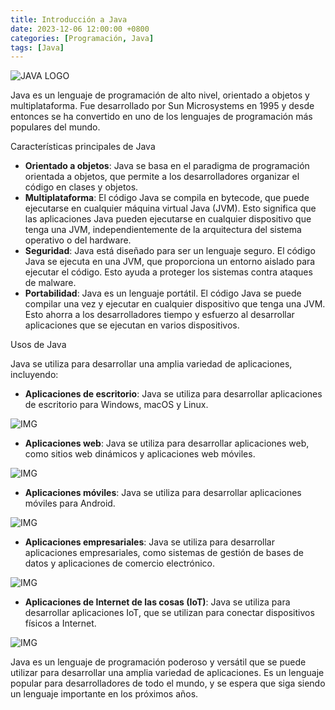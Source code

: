 ```yaml
---
title: Introducción a Java
date: 2023-12-06 12:00:00 +0800
categories: [Programación, Java]
tags: [Java]
---
```


![JAVA LOGO](https://cdn.icon-icons.com/icons2/2699/PNG/512/java_horizontal_logo_icon_167858.png)

Java es un lenguaje de programación de alto nivel, orientado a objetos y multiplataforma. Fue desarrollado por Sun Microsystems en 1995 y desde entonces se ha convertido en uno de los lenguajes de programación más populares del mundo.

Características principales de Java


* **Orientado a objetos**: Java se basa en el paradigma de programación orientada a objetos, que permite a los desarrolladores organizar el código en clases y objetos.
* **Multiplataforma**: El código Java se compila en bytecode, que puede ejecutarse en cualquier máquina virtual Java (JVM). Esto significa que las aplicaciones Java pueden ejecutarse en cualquier dispositivo que tenga una JVM, independientemente de la arquitectura del sistema operativo o del hardware.
* **Seguridad**: Java está diseñado para ser un lenguaje seguro. El código Java se ejecuta en una JVM, que proporciona un entorno aislado para ejecutar el código. Esto ayuda a proteger los sistemas contra ataques de malware.
* **Portabilidad**: Java es un lenguaje portátil. El código Java se puede compilar una vez y ejecutar en cualquier dispositivo que tenga una JVM. Esto ahorra a los desarrolladores tiempo y esfuerzo al desarrollar aplicaciones que se ejecutan en varios dispositivos.

Usos de Java

Java se utiliza para desarrollar una amplia variedad de aplicaciones, incluyendo:

* **Aplicaciones de escritorio**: Java se utiliza para desarrollar aplicaciones de escritorio para Windows, macOS y Linux. 

![IMG](https://unpocodejava.files.wordpress.com/2010/04/image00115.png)

* **Aplicaciones web**: Java se utiliza para desarrollar aplicaciones web, como sitios web dinámicos y aplicaciones web móviles. 

![IMG](https://res.cloudinary.com/practicaldev/image/fetch/s--apF0M9gk--/c_limit%2Cf_auto%2Cfl_progressive%2Cq_auto%2Cw_880/https://i.imgur.com/u4JN55T.png)

* **Aplicaciones móviles**: Java se utiliza para desarrollar aplicaciones móviles para Android. 

![IMG](https://www.buscaminegocio.com/img/aplicaciones-moviles-con-java.jpg)

* **Aplicaciones empresariales**: Java se utiliza para desarrollar aplicaciones empresariales, como sistemas de gestión de bases de datos y aplicaciones de comercio electrónico. 

![IMG](http://eljaviador.com/images/javaee-capas-fisicas-01.png)

* **Aplicaciones de Internet de las cosas (IoT)**: Java se utiliza para desarrollar aplicaciones IoT, que se utilizan para conectar dispositivos físicos a Internet. 

![IMG](https://learn.microsoft.com/es-es/azure/iot-hub/media/iot-hub-java-java-device-management-getstarted/triggerreboot.png)


Java es un lenguaje de programación poderoso y versátil que se puede utilizar para desarrollar una amplia variedad de aplicaciones. Es un lenguaje popular para desarrolladores de todo el mundo, y se espera que siga siendo un lenguaje importante en los próximos años.
